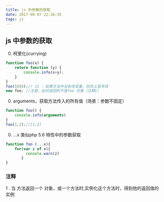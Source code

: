 ```yaml
---
title: js 中参数的获取
date: 2017-08-07 22:16:35
tags: js
---
```


## js 中参数的获取
0. 柯里化(currying)
```js
function foo(x) {
    return function (y) {
        console.info(x+y);
    }
}
foo(5)(6);// 11 ，如果方法中没有改变量，则向上层寻找
new foo; //注意，此时返回的不是foo 对象（注释1）

```
0. arguments，获取方法传入的所有值（场景：参数不固定）
```js
function foo() {
    console.info(arguments)
}
foo(1,2);//[1,2]
```
0.  ...x 类似php 5.6 特性中的参数获取
```js
function foo (...x){
    for(var z of x){
         console.warn(z)
       }
}
```




### 注释
1 . 当 方法返回一个 对象，或一个方法时,实例化这个方法时，得到他的返回值的实例